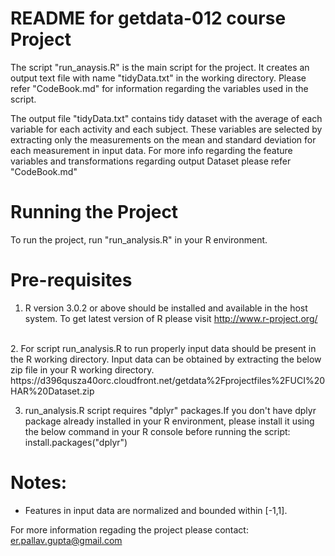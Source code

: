 README for getdata-012 course Project 
===============================================

The script "run_anaysis.R" is the main script for the project. It creates an output text file with name "tidyData.txt" in the working directory. Please refer "CodeBook.md" for information regarding the variables used in the script.
<br>

The output file "tidyData.txt" contains tidy dataset with the average of each variable for each activity and each subject.
These variables are selected by extracting only the measurements on the mean and standard deviation for each measurement in input data. For more info regarding the feature variables and transformations regarding output Dataset please refer "CodeBook.md"
<br>

Running the Project
===================
To run the project, run "run_analysis.R" in your R environment.

Pre-requisites
=============
1. R version 3.0.2 or above should be installed and available in the host system. To get latest version of R please visit http://www.r-project.org/ 
<br>
2. For script run_analysis.R to run properly input data should be present in the R working directory. Input data can be obtained by extracting the below zip file in your R working directory.
https://d396qusza40orc.cloudfront.net/getdata%2Fprojectfiles%2FUCI%20HAR%20Dataset.zip 

3. run_analysis.R script requires "dplyr" packages.If you don't have dplyr package already installed in your R environment, please install it using the below command in your R console before running the script:<br>
install.packages("dplyr")


Notes: 
======
- Features in input data are normalized and bounded within [-1,1].

For more information regading the project please contact: er.pallav.gupta@gmail.com
